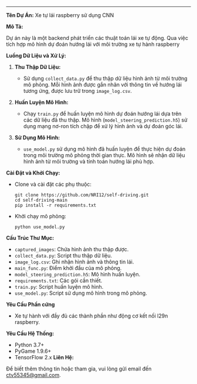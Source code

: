 
---
**Tên Dự Án:** Xe tự lái raspberry sử dụng CNN

**Mô Tả:**

Dự án này là một backend phát triển các thuật toán lái xe tự động. Qua việc tích hợp mô hình dự đoán hướng lái với môi trường xe tự hành raspberry

**Luồng Dữ Liệu và Xử Lý:**
1. **Thu Thập Dữ Liệu:**
   - Sử dụng `collect_data.py` để thu thập dữ liệu hình ảnh từ môi trường mô phỏng. Mỗi hình ảnh được gắn nhãn với thông tin về hướng lái tương ứng, được lưu trữ trong `image_log.csv`.

2. **Huấn Luyện Mô Hình:**
   - Chạy `train.py` để huấn luyện mô hình dự đoán hướng lái dựa trên các dữ liệu đã thu thập. Mô hình (`model_steering_prediction.h5`) sử dụng mạng nơ-ron tích chập để xử lý hình ảnh và dự đoán góc lái.

3. **Sử Dụng Mô Hình:**
   - `use_model.py` sử dụng mô hình đã huấn luyện để thực hiện dự đoán trong môi trường mô phỏng thời gian thực. Mô hình sẽ nhận dữ liệu hình ảnh từ môi trường và tính toán hướng lái phù hợp.

**Cài Đặt và Khởi Chạy:**

- Clone và cài đặt các phụ thuộc:
  ```
  git clone https://github.com/NRI12/self-driving.git
  cd self-driving-main
  pip install -r requirements.txt
  ```
- Khởi chạy mô phỏng:
  ```
  python use_model.py
  ```

**Cấu Trúc Thư Mục:**

- `captured_images`: Chứa hình ảnh thu thập được.
- `collect_data.py`: Script thu thập dữ liệu.
- `image_log.csv`: Ghi nhận hình ảnh và thông tin lái.
- `main_func.py`: Điểm khởi đầu của mô phỏng.
- `model_steering_prediction.h5`: Mô hình huấn luyện.
- `requirements.txt`: Các gói cần thiết.
- `train.py`: Script huấn luyện mô hình.
- `use_model.py`: Script sử dụng mô hình trong mô phỏng.

**Yêu Cầu Phần cứng**
- Xe tự hành với đầy đủ các thành phần như  động cơ kết nối l29n raspberry.

**Yêu Cầu Hệ Thống:**

- Python 3.7+
- PyGame 1.9.6+
- TensorFlow 2.x
**Liên Hệ:**

Để biết thêm thông tin hoặc tham gia, vui lòng gửi email đến [ctv55345@gmail.com](ctv55345@gmail.com).

